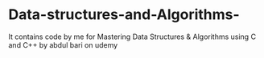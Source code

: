# Data-structures-and-Algorithms-
It contains code by me for Mastering Data Structures &amp; Algorithms using C and C++ by abdul bari on udemy
